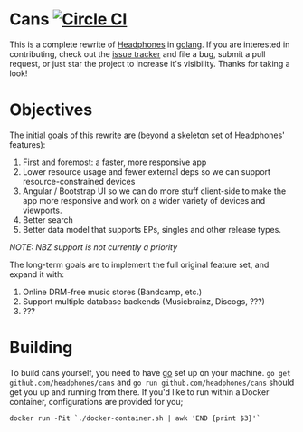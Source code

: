 # Cans [![Circle CI](https://circleci.com/gh/headphones/cans.svg?style=svg)](https://circleci.com/gh/headphones/cans)

This is a complete rewrite of [Headphones](//github.com/rembo10/headphones/)
in [golang](https://golang.org/). If you are interested in contributing, check out the
[issue tracker](https://github.com/headphones/cans/issues) and file a bug, submit a pull 
request, or just star the project to increase it's visibility. Thanks for taking a look!

# Objectives

The initial goals of this rewrite are (beyond a skeleton set of Headphones' features):

1) First and foremost: a faster, more responsive app
2) Lower resource usage and fewer external deps so we can support resource-constrained devices
3) Angular / Bootstrap UI so we can do more stuff client-side to make the app more 
  responsive and work on a wider variety of devices and viewports.
4) Better search
5) Better data model that supports EPs, singles and other release types.

*NOTE: NBZ support is not currently a priority* 

The long-term goals are to implement the full original feature set, and expand it with:
 
1) Online DRM-free music stores (Bandcamp, etc.)
2) Support multiple database backends (Musicbrainz, Discogs, ???)
3) ???

# Building

To build cans yourself, you need to have [go](https://golang.org/) set up on your 
machine. `go get github.com/headphones/cans` and `go run github.com/headphones/cans` 
should get you up and running from there. If you'd like to run within a Docker container, 
configurations are provided for you;

    docker run -Pit `./docker-container.sh | awk 'END {print $3}'`

